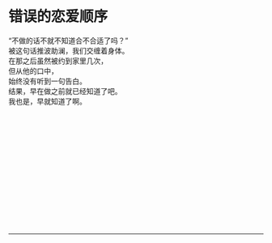 # 错误的恋爱顺序

“不做的话不就不知道合不合适了吗？”\
被这句话推波助澜，我们交缠着身体。\
在那之后虽然被约到家里几次，\
但从他的口中，\
始终没有听到一句告白。\
结果，早在做之前就已经知道了吧。\
我也是，早就知道了啊。
<br>
<br>
<br>
<br>
<br>
<br>
<br>
<br>
<br>
<br>
<br>
<br>
<br>
<br>
<br>

---
